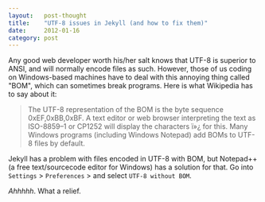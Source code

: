 ```yaml
---
layout:   post-thought
title:    "UTF-8 issues in Jekyll (and how to fix them)"
date:     2012-01-16
category: post
---
```


Any good web developer worth his/her salt knows that UTF-8 is superior to ANSI, and will normally encode files as such. However, those of us coding on Windows-based machines have to deal with this annoying thing called "BOM", which can sometimes break programs. Here is what Wikipedia has to say about it:

> The UTF-8 representation of the BOM is the byte sequence 0xEF,0xBB,0xBF. A text editor or web browser interpreting the text as ISO-8859–1 or CP1252 will display the characters ï»¿ for this. Many Windows programs (including Windows Notepad) add BOMs to UTF-8 files by default.

Jekyll has a problem with files encoded in UTF-8 with BOM, but Notepad++ (a free text/sourcecode editor for Windows) has a solution for that. Go into `Settings` > `Preferences` > and select `UTF-8 without BOM`.

*Ahhhhh*. What a relief.